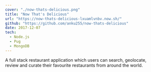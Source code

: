 ```yaml
---
cover: "./now-thats-delicious.png"
title: "Now That's Delicious"
url: "https://now-thats-delicious-lxuamlvnbv.now.sh/"
github: "https://github.com/anku255/now-thats-delicious"
date: 2017-12-07
tech:
  - Node.js
  - Pug
  - MongoDB
---
```

A full stack restaurant application which users can search, geolocate, review and curate their favourite restaurants from around the world.